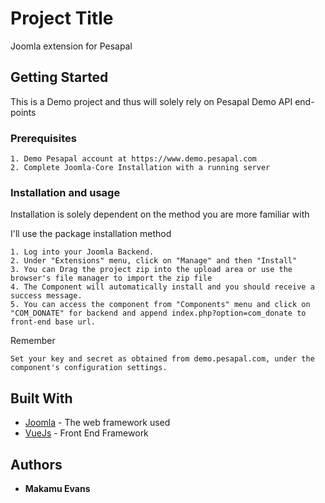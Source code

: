 # Project Title

Joomla extension for Pesapal

## Getting Started

This is a Demo project and thus will solely rely on Pesapal Demo API end-points

### Prerequisites


```
1. Demo Pesapal account at https://www.demo.pesapal.com
2. Complete Joomla-Core Installation with a running server
```

### Installation and usage

Installation is solely dependent on the method you are more familiar with

I'll use the package installation method

```
1. Log into your Joomla Backend.
2. Under "Extensions" menu, click on "Manage" and then "Install"
3. You can Drag the project zip into the upload area or use the browser's file manager to import the zip file
4. The Component will automatically install and you should receive a success message.
5. You can access the component from "Components" menu and click on "COM_DONATE" for backend and append index.php?option=com_donate to front-end base url.
```

Remember

```
Set your key and secret as obtained from demo.pesapal.com, under the component's configuration settings.
```

## Built With

* [Joomla](https://www.joomla.org) - The web framework used
* [VueJs](https://vuejs.org) - Front End Framework


## Authors

* **Makamu Evans** 


